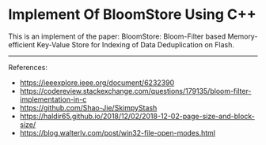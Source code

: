 # Implement Of BloomStore Using C++

This is an implement of the paper: BloomStore: Bloom-Filter based Memory-efficient Key-Value Store for Indexing of Data Deduplication on Flash.

----------

References:
- <https://ieeexplore.ieee.org/document/6232390>
- <https://codereview.stackexchange.com/questions/179135/bloom-filter-implementation-in-c>
- <https://github.com/Shao-Jie/SkimpyStash>
- <https://haldir65.github.io/2018/12/02/2018-12-02-page-size-and-block-size/>
- <https://blog.walterlv.com/post/win32-file-open-modes.html>
